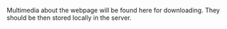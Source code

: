 Multimedia about the webpage will be found here for downloading. They should be then stored locally in the server.

